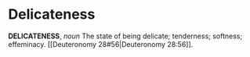 # Delicateness

**DELICATENESS**, _noun_ The state of being delicate; tenderness; softness; effeminacy. [[Deuteronomy 28#56|Deuteronomy 28:56]].